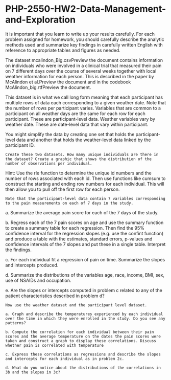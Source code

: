 # PHP-2550-HW2-Data-Management-and-Exploration
It is important that you learn to write up your results carefully. For each problem assigned for homework, you should carefully describe the analytic methods used and summarize key findings in carefully written English with reference to appropriate tables and figures as needed.

 

The dataset mcalindon_Big.csvPreview the document contains information on individuals who were involved in a clinical trial that measured their pain on 7 different days over the course of several weeks together with local weather information for each person. This is described in the paper by McAlindon et al.Preview the document and in the codebook McAlindon_big.rtfPreview the document.

 

This dataset is in what we call long form meaning that each participant has multiple rows of data each corresponding to a given weather date. Note that the number of rows per participant varies. Variables that are common to a participant on all weather days are the same for each row for each participant. These are participant-level data. Weather variables vary by weather date. These are date-level data that vary within participant.

 

You might simplify the data by creating one set that holds the participant-level data and another that holds the weather-level data linked by the participant ID.

 

    Create these two datasets. How many unique individuals are there in the dataset? Create a graphic that shows the distribution of the number of observations per individual.

Hint: Use the rle function to determine the unique id numbers and the number of rows associated with each id. Then use functions like cumsum to construct the starting and ending row numbers for each individual. This will then allow you to pull off the first row for each person.

    Note that the participant-level data contain 7 variables corresponding to the pain measurements on each of 7 days in the study.

 a. Summarize the average pain score for each of the 7 days of the study.

 b. Regress each of the 7 pain scores on age and use the summary function to create a summary table for each regression. Then find the 95% confidence interval for the regression slopes (e.g. use the confint function) and produce a table with the estimates, standard errors, p-values and confidence intervals of the 7 slopes and put these in a single table. Interpret the findings.

 c. For each individual fit a regression of pain on time. Summarize the slopes and intercepts produced.

 d. Summarize the distributions of the variables age, race, income, BMI, sex, use of NSAIDs and occupation.

 e. Are the slopes or intercepts computed in problem c related to any of the patient characteristics described in problem d?

 

    Now use the weather dataset and the participant level dataset.

    a. Graph and describe the temperatures experienced by each individual over the time in which they were enrolled in the study. Do you see any patterns?

    b. Compute the correlation for each individual between their pain scores and the average temperature on the dates the pain scores were taken and construct a graph to display these correlations. Discuss whether pain is correlated with temperature

    c. Express these correlations as regressions and describe the slopes and intercepts for each individual as in problem 2c.

    d. What do you notice about the distributions of the correlations in 3b and the slopes in 3c?

